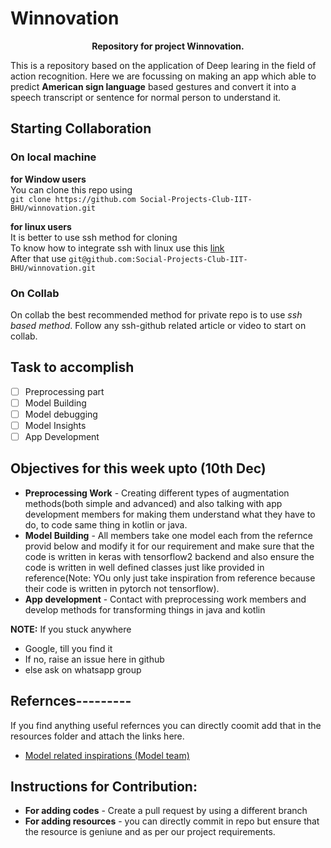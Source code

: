 # Winnovation

<p align = 'center'><b> Repository for project Winnovation.</b></p>

This is a repository based on the application of Deep learing in the field of action recognition. Here we are focussing on making an app which able to predict **American sign language** based gestures and convert it into a speech transcript or sentence for normal person to understand it.

## **Starting Collaboration**
### On local machine

**for Window users**<br>
You can clone this repo using<br> 
`git clone https://github.com Social-Projects-Club-IIT-BHU/winnovation.git `

**for linux users**<br>
It is better to use ssh method for cloning<br>
To know how to integrate ssh with linux use this [link](https://linuxize.com/post/how-to-enable-ssh-on-ubuntu-18-04/)<br>
After that use `git@github.com:Social-Projects-Club-IIT-BHU/winnovation.git`

### On Collab

On collab the best recommended method for private repo is to use *ssh based method*. Follow any ssh-github related article or video to start on collab.


## **Task to accomplish**

- [ ] Preprocessing part
- [ ] Model Building
- [ ] Model debugging
- [ ] Model Insights
- [ ] App Development
  
## Objectives for this week upto (10th Dec)

- **Preprocessing Work** - Creating different types of augmentation methods(both simple and advanced) and also talking with app development members for making them understand what they have to do, to code same thing in kotlin or java.
- **Model Building** - All members take one model each from the refernce provid below and modify it for our requirement and make sure that the code is written in keras with tensorflow2 backend and also ensure the code is written in well defined classes just like provided in reference(Note: YOu only just take inspiration from reference because their code is written in pytorch not tensorflow).
- **App development** - Contact with preprocessing work members and develop methods for transforming things in java and kotlin 

**NOTE:** If you stuck anywhere
- Google, till you find it
- If no, raise an issue here in github
- else ask on whatsapp group



## **Refernces---------**

If you find anything useful refernces you can directly coomit add that in the resources folder and attach the links here.

- [Model related inspirations (Model team)](https://github.com/0aqz0/SLR)


## **Instructions for Contribution:**

 - **For adding codes** - Create a pull request by using a different branch
 - **For adding resources** - you can directly commit in repo but ensure   that the resource is geniune and as per our project requirements.